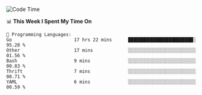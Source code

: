 <!--START_SECTION:waka-->
![Code Time](http://img.shields.io/badge/Code%20Time-537%20hrs%203%20mins-blue)

📊 **This Week I Spent My Time On** 

```text
💬 Programming Languages: 
Go                       17 hrs 22 mins      ████████████████████████░   95.28 % 
Other                    17 mins             ░░░░░░░░░░░░░░░░░░░░░░░░░   01.56 % 
Bash                     9 mins              ░░░░░░░░░░░░░░░░░░░░░░░░░   00.83 % 
Thrift                   7 mins              ░░░░░░░░░░░░░░░░░░░░░░░░░   00.71 % 
YAML                     6 mins              ░░░░░░░░░░░░░░░░░░░░░░░░░   00.59 % 
```


<!--END_SECTION:waka-->